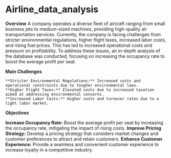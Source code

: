 # Airline_data_analysis

**Overview**
A company operates a diverse fleet of aircraft ranging from small business jets to medium-sized machines, providing high-quality air transportation services. Currently, the company is facing challenges from stricter environmental regulations, higher flight taxes, increased labor costs, and rising fuel prices. This has led to increased operational costs and pressure on profitability. To address these issues, an in-depth analysis of the database was conducted, focusing on increasing the occupancy rate to boost the average profit per seat.

**Main Challenges**

    **Stricter Environmental Regulations:** Increased costs and operational constraints due to tougher environmental laws.
    **Higher Flight Taxes:** Elevated costs due to increased taxation aimed at addressing environmental concerns.
    **Increased Labor Costs:** Higher costs and turnover rates due to a tight labor market.
    
**Objectives**

   **Increase Occupancy Rate:** Boost the average profit per seat by increasing the occupancy rate, mitigating the impact of rising  costs.
   **Improve Pricing Strategy:** Develop a pricing strategy that considers market changes and customer preferences to attract and retain customers.
   **Enhance Customer Experience:** Provide a seamless and convenient customer experience to increase loyalty in a competitive industry.
